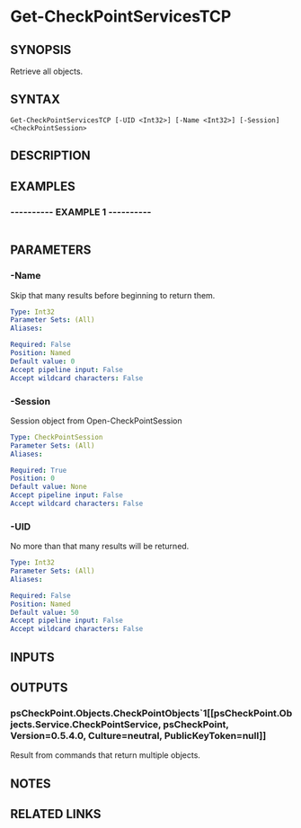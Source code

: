 # Get-CheckPointServicesTCP

## SYNOPSIS
Retrieve all objects.

## SYNTAX

```
Get-CheckPointServicesTCP [-UID <Int32>] [-Name <Int32>] [-Session] <CheckPointSession>
```

## DESCRIPTION

## EXAMPLES

### ----------  EXAMPLE 1  ----------
```

```

## PARAMETERS

### -Name
Skip that many results before beginning to return them.

```yaml
Type: Int32
Parameter Sets: (All)
Aliases: 

Required: False
Position: Named
Default value: 0
Accept pipeline input: False
Accept wildcard characters: False
```

### -Session
Session object from Open-CheckPointSession

```yaml
Type: CheckPointSession
Parameter Sets: (All)
Aliases: 

Required: True
Position: 0
Default value: None
Accept pipeline input: False
Accept wildcard characters: False
```

### -UID
No more than that many results will be returned.

```yaml
Type: Int32
Parameter Sets: (All)
Aliases: 

Required: False
Position: Named
Default value: 50
Accept pipeline input: False
Accept wildcard characters: False
```

## INPUTS

## OUTPUTS

### psCheckPoint.Objects.CheckPointObjects`1[[psCheckPoint.Objects.Service.CheckPointService, psCheckPoint, Version=0.5.4.0, Culture=neutral, PublicKeyToken=null]]
Result from commands that return multiple objects.

## NOTES

## RELATED LINKS


